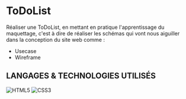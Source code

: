 # ToDoList
Réaliser une ToDoList, en mettant en pratique l'apprentissage du maquettage, c'est à dire de réaliser les schémas qui vont nous aiguiller dans la conception du site web comme :
* Usecase
* Wireframe


## LANGAGES & TECHNOLOGIES UTILISÉS
![HTML5](https://img.shields.io/badge/-HTML5-orange.svg)
![CSS3](https://img.shields.io/badge/-CSS3-blue.svg)
